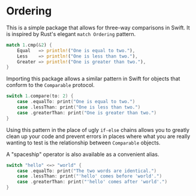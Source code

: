 # Ordering

This is a simple package that allows for three-way comparisons in Swift. It is
inspired by Rust's elegant `match Ordering` pattern.

```rust
match 1.cmp(&2) {
    Equal   => println!("One is equal to two."),
    Less    => println!("One is less than two."),
    Greater => println!("One is greater than two."),
}
```

Importing this package allows a similar pattern in Swift for objects that
conform to the `Comparable` protocol.

```swift
switch 1.compare(to: 2) {
    case .equalTo: print("One is equal to two.")
    case .lessThan: print("One is less than two.")
    case .greaterThan: print("One is greater than two.")
}
```

Using this pattern in the place of ugly `if-else` chains allows you to greatly
clean up your code and prevent errors in places where what you are really
wanting to test is the relationship between `Comparable` objects.

A "spaceship" operator is also available as a convenient alias.

```swift
switch "hello" <=> "world" {
    case .equalTo: print("The two words are identical.")
    case .lessThan: print("'hello' comes before 'world'.")
    case .greaterThan: print("'hello' comes after 'world'.")
}
```

